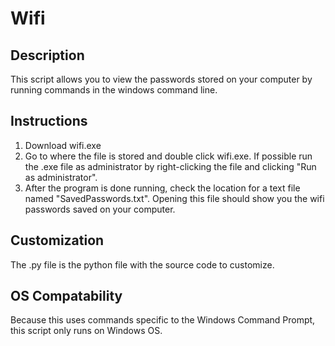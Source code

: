 # Wifi

## Description
This script allows you to view the passwords stored on your computer by running commands in the windows command line.

## Instructions
1. Download wifi.exe
2. Go to where the file is stored and double click wifi.exe. If possible run the .exe file as administrator by right-clicking the file and clicking "Run as administrator".
3. After the program is done running, check the location for a text file named "SavedPasswords.txt". Opening this file should show you the wifi passwords saved on your computer.

## Customization
The .py file is the python file with the source code to customize.

## OS Compatability
Because this uses commands specific to the Windows Command Prompt, this script only runs on Windows OS.
